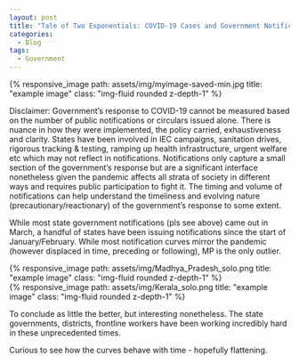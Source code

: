 ```yaml
---
layout: post
title: "Tale of Two Exponentials: COVID-19 Cases and Government Notifications in India"
categories:
  - Blog
tags:
  - Government
---
```




<div class="row">
    <div class="col-sm mt-3 mt-md-0">
        {% responsive_image path: assets/img/myimage-saved-min.jpg title: "example image" class: "img-fluid rounded z-depth-1" %}
    </div>
</div>


Disclaimer: Government’s response to COVID-19 cannot be measured based on the number of public notifications or circulars issued alone. There is nuance in how they were implemented, the policy carried, exhaustiveness and clarity. States have been involved in IEC campaigns, sanitation drives, rigorous tracking & testing, ramping up health infrastructure, urgent welfare etc which may not reflect in notifications. Notifications only capture a small section of the government’s response but are a significant interface nonetheless given the pandemic affects all strata of society in different ways and requires public participation to fight it. The timing and volume of notifications can help understand the timeliness and evolving nature (precautionary/reactionary) of the government’s response to some extent. 


While most state government notifications (pls see above) came out in March, a handful of states have been issuing notifications since the start of January/February. While most notification curves mirror the pandemic (however displaced in time, preceding or following), MP is the only outlier.

<div class="row">
    <div class="col-sm mt-3 mt-md-0">
        {% responsive_image path: assets/img/Madhya_Pradesh_solo.png title: "example image" class: "img-fluid rounded z-depth-1" %}
    </div>
</div>

<div class="row">
    <div class="col-sm mt-3 mt-md-0">
        {% responsive_image path: assets/img/Kerala_solo.png title: "example image" class: "img-fluid rounded z-depth-1" %}
    </div>
</div>

To conclude as little the better, but interesting nonetheless. The state governments, districts, frontline workers have been working incredibly hard in these unprecedented times. 

Curious to see how the curves behave with time - hopefully flattening. 

